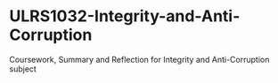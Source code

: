 # ULRS1032-Integrity-and-Anti-Corruption
Coursework, Summary and Reflection for Integrity and Anti-Corruption subject
